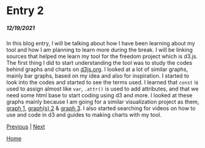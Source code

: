 # Entry 2
##### 12/19/2021

In this blog entry, I will be talking about how I have been learning about my tool and how I am planning to learn more during the break. I will be linking sources that helped me learn my tool for the freedom project which is d3.js. The first thing I did to start understanding the tool was to study the codes behind graphs and charts on [d3js.org](https://d3js.org/). I looked at a lot of similar graphs, mainly bar graphs, based on my idea and also for inspiration. I started to look into the codes and started to see the terms used. I learned that `const` is used to assign almost like `var`, `.attr()` is used to add attributes, and that we need some html base to start coding using d3 and more. I looked at these graphs mainly because I am going for a similar visualization project as them, [graph 1](https://observablehq.com/@d3/bar-chart-transitions), [graph(s) 2](https://observablehq.com/@observablehq/plot) & [graph 3](https://observablehq.com/@d3/histogram). I also started searching for videos on how to use and code in d3 and guides to making charts with my tool.  


[Previous](entry01.md) | [Next](entry03.md)

[Home](../README.md)
